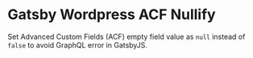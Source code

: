 # Gatsby Wordpress ACF Nullify

Set Advanced Custom Fields (ACF) empty field value as `null` instead of `false` to avoid GraphQL error in GatsbyJS.
